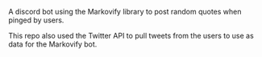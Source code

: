 A discord bot using the Markovify library to post random quotes when pinged by users.

This repo also used the Twitter API to pull tweets from the users to use as data for the Markovify bot.
